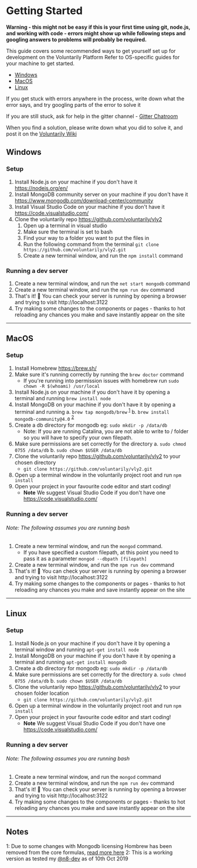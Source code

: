 # Getting Started

**Warning - this might not be easy if this is your first time using git, node.js, and working with code - errors might show up while following steps and googling answers to problems will probably be required.**

This guide covers some recommended ways to get yourself set up for development on the Voluntarily Platform
Refer to OS-specific guides for your machine to get started.
* [Windows](#windows)
* [MacOS](#macos)
* [Linux](#linux)


If you get stuck with errors anywhere in the process, write down what the error says, and try googling parts of the error to solve it

If you are still stuck, ask for help in the gitter channel - [Gitter Chatroom](https://gitter.im/voluntarily/community "Chatroom")

When you find a solution, please write down what you did to solve it, and post it on the [Voluntarily Wiki](https://voluntarily.atlassian.net/servicedesk/customer/portal/2/group/3/create/16 "Wiki")


## Windows


### Setup
1. Install Node.js on your machine if you don't have it https://nodejs.org/en/
2. Install MongoDB community server on your machine if you don't have it https://www.mongodb.com/download-center/community
3. Install Visual Studio Code on your machine if you don't have it https://code.visualstudio.com/
4. Clone the voluntarily repo https://github.com/voluntarily/vly2
    1. Open up a terminal in visual studio
    2. Make sure the terminal is set to bash
    3. Find your way to a folder you want to put the files in
    4. Run the following command from the terminal ```git clone https://github.com/voluntarily/vly2.git```
    5. Create a new terminal window, and run the ```npm install``` command

### Running a dev server
1. Create a new terminal window, and run the ```net start mongodb``` command
2. Create a new terminal window, and run the ```npm run dev``` command
3. That's it! 🎉
You can check your server is running by opening a browser and trying to visit http://localhost:3122
4. Try making some changes to the components or pages - thanks to hot reloading any chances you make and save instantly appear on the site

---


## MacOS

### Setup

1. Install Homebrew https://brew.sh/
2. Make sure it's running correctly by running the `brew doctor` command
    * If you're running into permission issues with homebrew run ```sudo chown -R $(whoami) /usr/local```
4. Install Node.js on your machine if you don't have it by opening a terminal and running ```brew install node```
5. Install MongoDB on your machine if you don't have it by opening a terminal and running
      a. ```brew tap mongodb/brew``` <sup>[1](#myfootnote1)</sup>
      b. ```brew install mongodb-community@4.0``` <sup>[2](#myfootnote2)</sup>
6. Create a db directory for mongodb eg: ```sudo mkdir -p /data/db```
    * Note: If you are running Catalina, you are not able to write to / folder so you will have to specify your own filepath.
7. Make sure permissions are set correctly for the directory
      a. ```sudo chmod 0755 /data/db```
      b. ```sudo chown $USER /data/db```
9. Clone the voluntarily repo https://github.com/voluntarily/vly2 to your chosen directory
    * ```git clone https://github.com/voluntarily/vly2.git```
10. Open up a terminal window in the voluntarily project root and run ```npm install```
11. Open your project in your favourite code editor and start coding!
    * **Note** We suggest Visual Studio Code if you don't have one https://code.visualstudio.com/


### Running a dev server
###### Note: The following assumes you are running bash
1. Create a new terminal window, and run the ```mongod``` command. 
     * If you have specified a custom filepath, at this point you need to pass it as a parameter ```mongod --dbpath [filepath]```
2. Create a new terminal window, and run the ```npm run dev``` command
3. That's it! 🎉
You can check your server is running by opening a browser and trying to visit http://localhost:3122
4. Try making some changes to the components or pages - thanks to hot reloading any chances you make and save instantly appear on the site

---

## Linux

### Setup

1. Install Node.js on your machine if you don't have it by opening a terminal window and running ```apt-get install node```
2. Install MongoDB on your machine if you don't have it by opening a terminal and running ```apt-get install mongodb```
3. Create a db directory for mongodb eg: ```sudo mkdir -p /data/db```
4. Make sure permissions are set correctly for the directory
    a. ```sudo chmod 0755 /data/db```
    b. ```sudo chown $USER /data/db```
5. Clone the voluntarily repo https://github.com/voluntarily/vly2 to your chosen folder location
    * ```git clone https://github.com/voluntarily/vly2.git```
6. Open up a terminal window in the voluntarily project root and run ```npm install```
7. Open your project in your favourite code editor and start coding!
    * **Note** We suggest Visual Studio Code if you don't have one https://code.visualstudio.com/

### Running a dev server
###### Note: The following assumes you are running bash
1. Create a new terminal window, and run the ```mongod``` command
2. Create a new terminal window, and run the ```npm run dev``` command
3. That's it! 🎉
You can check your server is running by opening a browser and trying to visit http://localhost:3122
4. Try making some changes to the components or pages - thanks to hot reloading any chances you make and save instantly appear on the site


---

## Notes
<a name="myfootnote1">1</a>: Due to some changes with Mongodb licensing Hombrew has been removed from the core formulas, [read more here](https://hub.packtpub.com/after-red-hat-homebrew-removes-mongodb-from-core-formulas-due-to-its-server-side-public-license-adoption/)
<a name="myfootnote2">2</a>: This is a working version as tested my [@n8-dev](https://github.com/n8-dev) as of 10th Oct 2019
